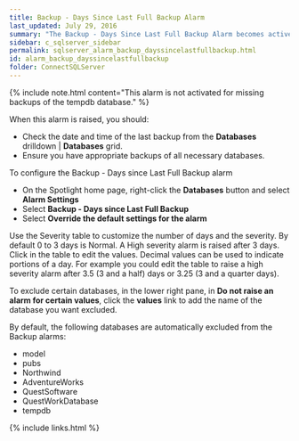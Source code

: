 ```yaml
---
title: Backup - Days Since Last Full Backup Alarm
last_updated: July 29, 2016
summary: "The Backup - Days Since Last Full Backup Alarm becomes active when Spotlight detects that a full backup on the SQL Server database has never taken place or has not taken place in the last three days."
sidebar: c_sqlserver_sidebar
permalink: sqlserver_alarm_backup_dayssincelastfullbackup.html
id: alarm_backup_dayssincelastfullbackup
folder: ConnectSQLServer
---
```




{% include note.html content="This alarm is not activated for missing backups of the tempdb database." %}

When this alarm is raised, you should:

*   Check the date and time of the last backup from the **Databases** drilldown \| **Databases** grid.
*   Ensure you have appropriate backups of all necessary databases.

To configure the Backup - Days since Last Full Backup alarm

*  On the Spotlight home page, right-click the **Databases** button and select **Alarm Settings**
*  Select **Backup - Days since Last Full Backup**
*  Select **Override the default settings for the alarm**

Use the Severity table to customize the number of days and the severity. By default 0 to 3 days is Normal. A High severity alarm is raised after 3 days. Click in the table to edit the values. Decimal values can be used to indicate portions of a day. For example you could edit the table to raise a high severity alarm after 3.5 (3 and a half) days or 3.25 (3 and a quarter days).

To exclude certain databases, in the lower right pane, in **Do not raise an alarm for certain values**, click the **values** link to add the name of the database you want excluded.


By default, the following databases are automatically excluded from the Backup alarms:

*   model
*   pubs
*   Northwind
*   AdventureWorks
*   QuestSoftware
*   QuestWorkDatabase
*   tempdb

{% include links.html %}
